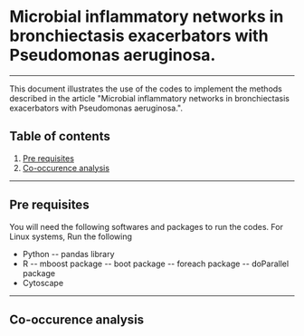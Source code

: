 # Microbial inflammatory networks in bronchiectasis exacerbators with Pseudomonas aeruginosa.
---
This document illustrates the use of the codes to implement the methods described in the article "Microbial inflammatory networks in bronchiectasis exacerbators with Pseudomonas aeruginosa.".
## Table of contents
1. [Pre requisites](#pre-requisities)
2. [Co-occurence analysis](#co-occurence-analysis)

---
## Pre requisites
You will need the following softwares and packages to run the codes.
For Linux systems, Run the following 

- Python 
-- pandas library
- R
-- mboost package
-- boot package
-- foreach package
-- doParallel package
- Cytoscape
---
## Co-occurence analysis

  
